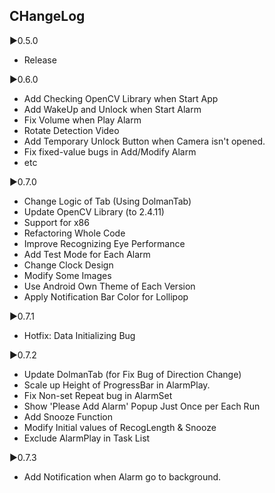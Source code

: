 CHangeLog
---------

▶0.5.0
- Release

▶0.6.0
- Add Checking OpenCV Library when Start App
- Add WakeUp and Unlock when Start Alarm
- Fix Volume when Play Alarm
- Rotate Detection Video
- Add Temporary Unlock Button when Camera isn't opened.
- Fix fixed-value bugs in Add/Modify Alarm
- etc

▶0.7.0
- Change Logic of Tab (Using DolmanTab)
- Update OpenCV Library (to 2.4.11)
- Support for x86
- Refactoring Whole Code
- Improve Recognizing Eye Performance
- Add Test Mode for Each Alarm
- Change Clock Design
- Modify Some Images
- Use Android Own Theme of Each Version
- Apply Notification Bar Color for Lollipop

▶0.7.1
- Hotfix: Data Initializing Bug

▶0.7.2
- Update DolmanTab (for Fix Bug of Direction Change)
- Scale up Height of ProgressBar in AlarmPlay.
- Fix Non-set Repeat bug in AlarmSet
- Show 'Please Add Alarm' Popup Just Once per Each Run
- Add Snooze Function
- Modify Initial values of RecogLength & Snooze
- Exclude AlarmPlay in Task List

▶0.7.3
- Add Notification when Alarm go to background.